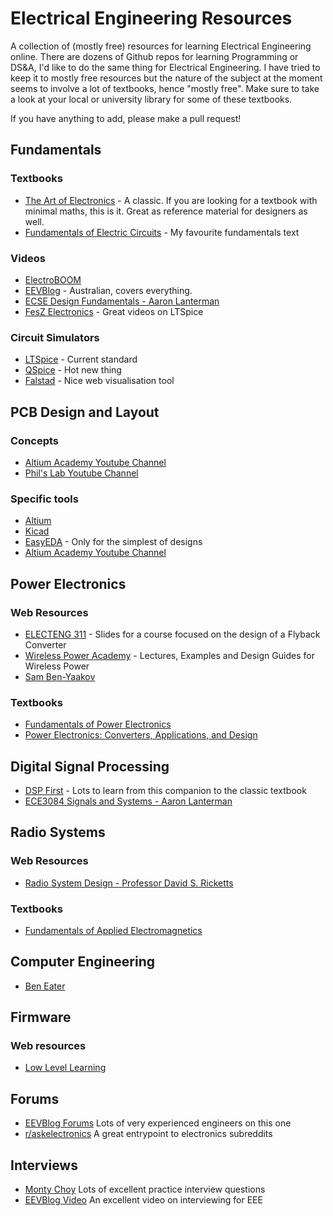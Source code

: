 # Electrical Engineering Resources

A collection of (mostly free) resources for learning Electrical Engineering online.
There are dozens of Github repos for learning Programming or DS&A, I'd like to do the same thing for Electrical Engineering.
I have tried to keep it to mostly free resources but the nature of the subject at the moment seems to involve a lot of textbooks, hence "mostly free".
Make sure to take a look at your local or university library for some of these textbooks. 

If you have anything to add, please make a pull request!

## Fundamentals

### Textbooks

- [The Art of Electronics](https://www.amazon.com/Art-Electronics-Paul-Horowitz/dp/0521809266) - A classic. If you are looking for a textbook with minimal maths, this is it. Great as reference material for designers as well.
- [Fundamentals of Electric Circuits](https://www.amazon.com/Fundamentals-Electric-Circuits-Charles-Alexander-dp-1260226409/dp/1260226409/ref=dp_ob_title_bk) - My favourite fundamentals text

### Videos

- [ElectroBOOM](https://www.youtube.com/watch?v=vn4J8RcMGrM&list=PLr_CZLgMkHeWFl1uf5yR2ouhIh00ycHn9)
- [EEVBlog](https://www.youtube.com/c/EevblogDave) - Australian, covers everything.
- [ECSE Design Fundamentals - Aaron Lanterman](https://www.youtube.com/playlist?list=PLOunECWxELQTn3DQYYB4qaEC9KRK5mHNK)
- [FesZ Electronics](https://www.youtube.com/@FesZElectronics) - Great videos on LTSpice 

### Circuit Simulators

- [LTSpice](https://www.analog.com/en/resources/design-tools-and-calculators/ltspice-simulator.html) - Current standard 
- [QSpice](https://www.qorvo.com/design-hub/design-tools/interactive/qspice) - Hot new thing 
- [Falstad](https://www.falstad.com/circuit/circuitjs.html) - Nice web visualisation tool

## PCB Design and Layout

### Concepts

- [Altium Academy Youtube Channel](https://www.youtube.com/c/AltiumAcademy)
- [Phil's Lab Youtube Channel](https://www.youtube.com/@PhilsLab)

### Specific tools

- [Altium](https://www.altium.com/)
- [Kicad](https://www.kicad.org/)
- [EasyEDA](https://easyeda.com/) - Only for the simplest of designs
- [Altium Academy Youtube Channel](https://www.youtube.com/c/AltiumAcademy)

## Power Electronics

### Web Resources

- [ELECTENG 311](https://uoa-ee311.github.io/) - Slides for a course focused on the design of a Flyback Converter
- [Wireless Power Academy](https://wirelesspower.github.io/) - Lectures, Examples and Design Guides for Wireless Power
- [Sam Ben-Yaakov](https://www.youtube.com/user/sambenyaakov)

### Textbooks

- [Fundamentals of Power Electronics](https://www.amazon.com/Fundamentals-Power-Electronics-Robert-Erickson/dp/0792372700)
- [Power Electronics: Converters, Applications, and Design](https://www.amazon.com/Power-Electronics-Converters-Applications-Design/dp/0471226939)

## Digital Signal Processing

- [DSP First](http://dspfirst.gatech.edu/) - Lots to learn from this companion to the classic textbook
- [ECE3084 Signals and Systems - Aaron Lanterman](https://www.youtube.com/playlist?list=PLOunECWxELQRYwsuj4BL4Hu1nvj9dxRQ6)

## Radio Systems

### Web Resources

- [Radio System Design - Professor David S. Ricketts](https://www.youtube.com/playlist?list=PLGF140BA5wtWgW9bAd6DtF3MaYbhPtFwd)

### Textbooks

- [Fundamentals of Applied Electromagnetics](https://www.amazon.com/Fundamentals-Applied-Electromagnetics-Global-Fawwaz/dp/1292436735/ref=sr_1_2?crid=354ZZHWT2GLMR&dib=eyJ2IjoiMSJ9.u2xtOHevDQQRpNWPIHlCVQeHrvVSztv2wgs4L10Olem91XECw7Mk-zfWVcB8gbw96GPczUzwXjs9SYNaObFQXB02gXmBvri5JQMZ9_pQTtnScfH6SnjIVm9zs3nHvzbIK3WD9fliX3n3atJ4EYxtzBYs_f9Mesd9S-NQlSO_LAbkPbLzhn1aWvjodeFmBntHmaUbx0V2_SPyr90PQI4QoVQs9SGFo04l9WbRWuRVLzY.ozY5jtpCaJfJOwmatFutN2mWnXxKWkGkpiCsb_G7czY&dib_tag=se&keywords=fundamentals+of+applied+electromagnetics&qid=1713556153&s=books&sprefix=fundamentals+of+applied%2Cstripbooks-intl-ship%2C293&sr=1-2)

## Computer Engineering

- [Ben Eater](https://www.youtube.com/c/BenEater)

## Firmware

### Web resources 

- [Low Level Learning](https://www.youtube.com/@LowLevelLearning)

## Forums

- [EEVBlog Forums](https://www.eevblog.com/forum/index.php) Lots of very experienced engineers on this one
- [r/askelectronics](https://old.reddit.com/r/AskElectronics/) A great entrypoint to electronics subreddits

## Interviews 
- [Monty Choy](https://montychoy.com/blog/the_ultimate_list_of_hardware_engineering_internship_interview_questions) Lots of excellent practice interview questions
- [EEVBlog Video](https://youtu.be/YlYM85tsi8o?si=uDLd_4wxZ7jaqHcu) An excellent video on interviewing for EEE
